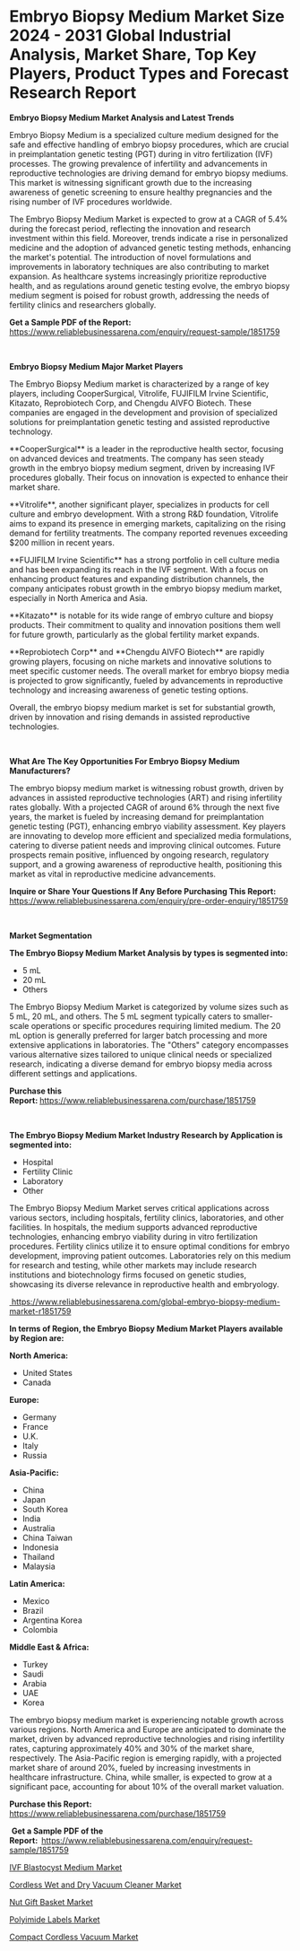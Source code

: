<p><h1>Embryo Biopsy Medium Market Size 2024 - 2031 Global Industrial Analysis, Market Share, Top Key Players, Product Types and Forecast Research Report</h1></p><p><strong>Embryo Biopsy Medium Market Analysis and Latest Trends</strong></p>
<p><p>Embryo Biopsy Medium is a specialized culture medium designed for the safe and effective handling of embryo biopsy procedures, which are crucial in preimplantation genetic testing (PGT) during in vitro fertilization (IVF) processes. The growing prevalence of infertility and advancements in reproductive technologies are driving demand for embryo biopsy mediums. This market is witnessing significant growth due to the increasing awareness of genetic screening to ensure healthy pregnancies and the rising number of IVF procedures worldwide.</p><p>The Embryo Biopsy Medium Market is expected to grow at a CAGR of 5.4% during the forecast period, reflecting the innovation and research investment within this field. Moreover, trends indicate a rise in personalized medicine and the adoption of advanced genetic testing methods, enhancing the market's potential. The introduction of novel formulations and improvements in laboratory techniques are also contributing to market expansion. As healthcare systems increasingly prioritize reproductive health, and as regulations around genetic testing evolve, the embryo biopsy medium segment is poised for robust growth, addressing the needs of fertility clinics and researchers globally.</p></p>
<p><strong>Get a Sample PDF of the Report:&nbsp;</strong> <a href="https://www.reliablebusinessarena.com/enquiry/request-sample/1851759?utm_campaign=1727&utm_medium=2&utm_source=Github&utm_content=ia&utm_term=18102024&utm_id=embryo-biopsy-medium">https://www.reliablebusinessarena.com/enquiry/request-sample/1851759</a></p>
<p>&nbsp;</p>
<p><strong>Embryo Biopsy Medium Major Market Players</strong></p>
<p><p>The Embryo Biopsy Medium market is characterized by a range of key players, including CooperSurgical, Vitrolife, FUJIFILM Irvine Scientific, Kitazato, Reprobiotech Corp, and Chengdu AIVFO Biotech. These companies are engaged in the development and provision of specialized solutions for preimplantation genetic testing and assisted reproductive technology.</p><p>**CooperSurgical** is a leader in the reproductive health sector, focusing on advanced devices and treatments. The company has seen steady growth in the embryo biopsy medium segment, driven by increasing IVF procedures globally. Their focus on innovation is expected to enhance their market share.</p><p>**Vitrolife**, another significant player, specializes in products for cell culture and embryo development. With a strong R&D foundation, Vitrolife aims to expand its presence in emerging markets, capitalizing on the rising demand for fertility treatments. The company reported revenues exceeding $200 million in recent years.</p><p>**FUJIFILM Irvine Scientific** has a strong portfolio in cell culture media and has been expanding its reach in the IVF segment. With a focus on enhancing product features and expanding distribution channels, the company anticipates robust growth in the embryo biopsy medium market, especially in North America and Asia.</p><p>**Kitazato** is notable for its wide range of embryo culture and biopsy products. Their commitment to quality and innovation positions them well for future growth, particularly as the global fertility market expands.</p><p>**Reprobiotech Corp** and **Chengdu AIVFO Biotech** are rapidly growing players, focusing on niche markets and innovative solutions to meet specific customer needs. The overall market for embryo biopsy media is projected to grow significantly, fueled by advancements in reproductive technology and increasing awareness of genetic testing options. </p><p>Overall, the embryo biopsy medium market is set for substantial growth, driven by innovation and rising demands in assisted reproductive technologies.</p></p>
<p>&nbsp;</p>
<p><strong>What Are The Key Opportunities For Embryo Biopsy Medium Manufacturers?</strong></p>
<p><p>The embryo biopsy medium market is witnessing robust growth, driven by advances in assisted reproductive technologies (ART) and rising infertility rates globally. With a projected CAGR of around 6% through the next five years, the market is fueled by increasing demand for preimplantation genetic testing (PGT), enhancing embryo viability assessment. Key players are innovating to develop more efficient and specialized media formulations, catering to diverse patient needs and improving clinical outcomes. Future prospects remain positive, influenced by ongoing research, regulatory support, and a growing awareness of reproductive health, positioning this market as vital in reproductive medicine advancements.</p></p>
<p><strong>Inquire or Share Your Questions If Any Before Purchasing This Report:</strong> <a href="https://www.reliablebusinessarena.com/enquiry/pre-order-enquiry/1851759?utm_campaign=1727&utm_medium=2&utm_source=Github&utm_content=ia&utm_term=18102024&utm_id=embryo-biopsy-medium">https://www.reliablebusinessarena.com/enquiry/pre-order-enquiry/1851759</a></p>
<p>&nbsp;</p>
<p><strong>Market Segmentation</strong></p>
<p><strong>The Embryo Biopsy Medium Market Analysis by types is segmented into:</strong></p>
<p><ul><li>5 mL</li><li>20 mL</li><li>Others</li></ul></p>
<p><p>The Embryo Biopsy Medium Market is categorized by volume sizes such as 5 mL, 20 mL, and others. The 5 mL segment typically caters to smaller-scale operations or specific procedures requiring limited medium. The 20 mL option is generally preferred for larger batch processing and more extensive applications in laboratories. The "Others" category encompasses various alternative sizes tailored to unique clinical needs or specialized research, indicating a diverse demand for embryo biopsy media across different settings and applications.</p></p>
<p><strong>Purchase this Report:&nbsp;</strong><a href="https://www.reliablebusinessarena.com/purchase/1851759?utm_campaign=1727&utm_medium=2&utm_source=Github&utm_content=ia&utm_term=18102024&utm_id=embryo-biopsy-medium">https://www.reliablebusinessarena.com/purchase/1851759</a></p>
<p>&nbsp;</p>
<p><strong>The Embryo Biopsy Medium Market Industry Research by Application is segmented into:</strong></p>
<p><ul><li>Hospital</li><li>Fertility Clinic</li><li>Laboratory</li><li>Other</li></ul></p>
<p><p>The Embryo Biopsy Medium Market serves critical applications across various sectors, including hospitals, fertility clinics, laboratories, and other facilities. In hospitals, the medium supports advanced reproductive technologies, enhancing embryo viability during in vitro fertilization procedures. Fertility clinics utilize it to ensure optimal conditions for embryo development, improving patient outcomes. Laboratories rely on this medium for research and testing, while other markets may include research institutions and biotechnology firms focused on genetic studies, showcasing its diverse relevance in reproductive health and embryology.</p></p>
<p><a href="https://www.reliablebusinessarena.com/global-embryo-biopsy-medium-market-r1851759?utm_campaign=1727&utm_medium=2&utm_source=Github&utm_content=ia&utm_term=18102024&utm_id=embryo-biopsy-medium">&nbsp;https://www.reliablebusinessarena.com/global-embryo-biopsy-medium-market-r1851759</a></p>
<p><strong>In terms of Region, the Embryo Biopsy Medium Market Players available by Region are:</strong></p>
<p>
    <p> <strong> North America: </strong>
        <ul>
            <li>United States</li>
            <li>Canada</li>
        </ul>
        </p> 
    <p> <strong> Europe: </strong>
        <ul>
            <li>Germany</li>
            <li>France</li>
            <li>U.K.</li>
            <li>Italy</li>
            <li>Russia</li>
        </ul>
        </p> 
    <p> <strong> Asia-Pacific: </strong>
        <ul>
            <li>China</li>
            <li>Japan</li>
            <li>South Korea</li>
            <li>India</li>
            <li>Australia</li>
            <li>China Taiwan</li>
            <li>Indonesia</li>
            <li>Thailand</li>
            <li>Malaysia</li>
        </ul>
        </p> 
    <p> <strong> Latin America: </strong>
        <ul>
            <li>Mexico</li>
            <li>Brazil</li>
            <li>Argentina Korea</li>
            <li>Colombia</li>
        </ul>
        </p> 
    <p> <strong> Middle East & Africa: </strong>
        <ul>
            <li>Turkey</li>
            <li>Saudi</li>
            <li>Arabia</li>
            <li>UAE</li>
            <li>Korea</li>
        </ul>
    </p>
    </p>
<p><p>The embryo biopsy medium market is experiencing notable growth across various regions. North America and Europe are anticipated to dominate the market, driven by advanced reproductive technologies and rising infertility rates, capturing approximately 40% and 30% of the market share, respectively. The Asia-Pacific region is emerging rapidly, with a projected market share of around 20%, fueled by increasing investments in healthcare infrastructure. China, while smaller, is expected to grow at a significant pace, accounting for about 10% of the overall market valuation.</p></p>
<p><strong>Purchase this Report: </strong><a href="https://www.reliablebusinessarena.com/purchase/1851759?utm_campaign=1727&utm_medium=2&utm_source=Github&utm_content=ia&utm_term=18102024&utm_id=embryo-biopsy-medium">https://www.reliablebusinessarena.com/purchase/1851759</a></p>
<p>&nbsp;<strong>Get a Sample PDF of the Report:&nbsp;&nbsp;</strong><a href="https://www.reliablebusinessarena.com/enquiry/request-sample/1851759?utm_campaign=1727&utm_medium=2&utm_source=Github&utm_content=ia&utm_term=18102024&utm_id=embryo-biopsy-medium">https://www.reliablebusinessarena.com/enquiry/request-sample/1851759</a></p>
<p><strong></strong></p>
<p><p><a href="https://github.com/RunaHaque64/Market-Research-Report-List-1/blob/main/ivf-blastocyst-medium-market.md?utm_campaign=1727&utm_medium=2&utm_source=Github&utm_content=ia&utm_term=18102024&utm_id=embryo-biopsy-medium">IVF Blastocyst Medium Market</a></p><p><a href="https://www.linkedin.com/pulse/global-cordless-wet-dry-vacuum-cleaner-market-analysis-key-h6fte?utm_campaign=1727&utm_medium=2&utm_source=Github&utm_content=ia&utm_term=18102024&utm_id=embryo-biopsy-medium">Cordless Wet and Dry Vacuum Cleaner Market</a></p><p><a href="https://www.linkedin.com/pulse/global-nut-gift-basket-market-exploring-share-trends-future-plhkc?utm_campaign=1727&utm_medium=2&utm_source=Github&utm_content=ia&utm_term=18102024&utm_id=embryo-biopsy-medium">Nut Gift Basket Market</a></p><p><a href="https://www.linkedin.com/pulse/global-perspectives-polyimide-labels-market-trends-challenges-v4r8c?utm_campaign=1727&utm_medium=2&utm_source=Github&utm_content=ia&utm_term=18102024&utm_id=embryo-biopsy-medium">Polyimide Labels Market</a></p><p><a href="https://www.linkedin.com/pulse/global-compact-cordless-vacuum-industry-analysis-report-zd0ke?utm_campaign=1727&utm_medium=2&utm_source=Github&utm_content=ia&utm_term=18102024&utm_id=embryo-biopsy-medium">Compact Cordless Vacuum Market</a></p></p>